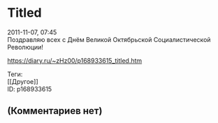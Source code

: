 Titled
======

  
2011-11-07, 07:45  
 Поздравляю всех с Днём Великой Октябрьской Социалистической Революции!   
  
<https://diary.ru/~zHz00/p168933615_titled.htm>  
  
Теги:  
[[Другое]]  
ID: p168933615  


(Комментариев нет)
------------------